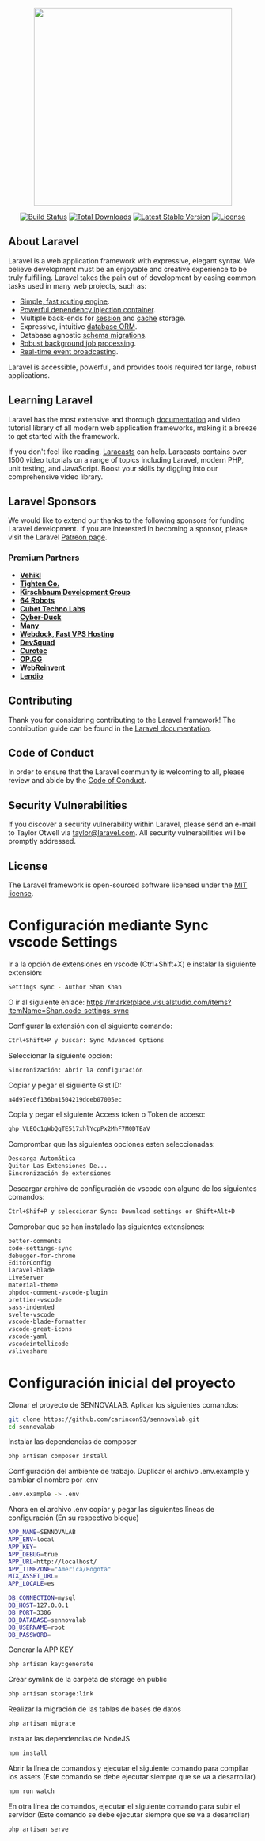 <p align="center"><a href="https://laravel.com" target="_blank"><img src="https://raw.githubusercontent.com/laravel/art/master/logo-lockup/5%20SVG/2%20CMYK/1%20Full%20Color/laravel-logolockup-cmyk-red.svg" width="400"></a></p>

<p align="center">
<a href="https://travis-ci.org/laravel/framework"><img src="https://travis-ci.org/laravel/framework.svg" alt="Build Status"></a>
<a href="https://packagist.org/packages/laravel/framework"><img src="https://img.shields.io/packagist/dt/laravel/framework" alt="Total Downloads"></a>
<a href="https://packagist.org/packages/laravel/framework"><img src="https://img.shields.io/packagist/v/laravel/framework" alt="Latest Stable Version"></a>
<a href="https://packagist.org/packages/laravel/framework"><img src="https://img.shields.io/packagist/l/laravel/framework" alt="License"></a>
</p>

## About Laravel

Laravel is a web application framework with expressive, elegant syntax. We believe development must be an enjoyable and creative experience to be truly fulfilling. Laravel takes the pain out of development by easing common tasks used in many web projects, such as:

-   [Simple, fast routing engine](https://laravel.com/docs/routing).
-   [Powerful dependency injection container](https://laravel.com/docs/container).
-   Multiple back-ends for [session](https://laravel.com/docs/session) and [cache](https://laravel.com/docs/cache) storage.
-   Expressive, intuitive [database ORM](https://laravel.com/docs/eloquent).
-   Database agnostic [schema migrations](https://laravel.com/docs/migrations).
-   [Robust background job processing](https://laravel.com/docs/queues).
-   [Real-time event broadcasting](https://laravel.com/docs/broadcasting).

Laravel is accessible, powerful, and provides tools required for large, robust applications.

## Learning Laravel

Laravel has the most extensive and thorough [documentation](https://laravel.com/docs) and video tutorial library of all modern web application frameworks, making it a breeze to get started with the framework.

If you don't feel like reading, [Laracasts](https://laracasts.com) can help. Laracasts contains over 1500 video tutorials on a range of topics including Laravel, modern PHP, unit testing, and JavaScript. Boost your skills by digging into our comprehensive video library.

## Laravel Sponsors

We would like to extend our thanks to the following sponsors for funding Laravel development. If you are interested in becoming a sponsor, please visit the Laravel [Patreon page](https://patreon.com/taylorotwell).

### Premium Partners

-   **[Vehikl](https://vehikl.com/)**
-   **[Tighten Co.](https://tighten.co)**
-   **[Kirschbaum Development Group](https://kirschbaumdevelopment.com)**
-   **[64 Robots](https://64robots.com)**
-   **[Cubet Techno Labs](https://cubettech.com)**
-   **[Cyber-Duck](https://cyber-duck.co.uk)**
-   **[Many](https://www.many.co.uk)**
-   **[Webdock, Fast VPS Hosting](https://www.webdock.io/en)**
-   **[DevSquad](https://devsquad.com)**
-   **[Curotec](https://www.curotec.com/services/technologies/laravel/)**
-   **[OP.GG](https://op.gg)**
-   **[WebReinvent](https://webreinvent.com/?utm_source=laravel&utm_medium=github&utm_campaign=patreon-sponsors)**
-   **[Lendio](https://lendio.com)**

## Contributing

Thank you for considering contributing to the Laravel framework! The contribution guide can be found in the [Laravel documentation](https://laravel.com/docs/contributions).

## Code of Conduct

In order to ensure that the Laravel community is welcoming to all, please review and abide by the [Code of Conduct](https://laravel.com/docs/contributions#code-of-conduct).

## Security Vulnerabilities

If you discover a security vulnerability within Laravel, please send an e-mail to Taylor Otwell via [taylor@laravel.com](mailto:taylor@laravel.com). All security vulnerabilities will be promptly addressed.

## License

The Laravel framework is open-sourced software licensed under the [MIT license](https://opensource.org/licenses/MIT).

# Configuración mediante Sync vscode Settings

Ir a la opción de extensiones en vscode (Ctrl+Shift+X) e instalar la siguiente extensión:

```sh
Settings sync - Author Shan Khan
```

O ir al siguiente enlace: https://marketplace.visualstudio.com/items?itemName=Shan.code-settings-sync

Configurar la extensión con el siguiente comando:

```sh
Ctrl+Shift+P y buscar: Sync Advanced Options
```

Seleccionar la siguiente opción:

```sh
Sincronización: Abrir la configuración
```

Copiar y pegar el siguiente Gist ID:

```sh
a4d97ec6f136ba1504219dceb07005ec
```

Copia y pegar el siguiente Access token o Token de acceso:

```sh
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
```

Comprombar que las siguientes opciones esten seleccionadas:

```sh
Descarga Automática
Quitar Las Extensiones De...
Sincronización de extensiones
```

Descargar archivo de configuración de vscode con alguno de los siguientes comandos:

```sh
Ctrl+Shif+P y seleccionar Sync: Download settings or Shift+Alt+D
```

Comprobar que se han instalado las siguientes extensiones:

```sh
better-comments
code-settings-sync
debugger-for-chrome
EditorConfig
laravel-blade
LiveServer
material-theme
phpdoc-comment-vscode-plugin
prettier-vscode
sass-indented
svelte-vscode
vscode-blade-formatter
vscode-great-icons
vscode-yaml
vscodeintellicode
vsliveshare
```

# Configuración inicial del proyecto

Clonar el proyecto de SENNOVALAB. Aplicar los siguientes comandos:

```sh
git clone https://github.com/carincon93/sennovalab.git
cd sennovalab
```

Instalar las dependencias de composer

```sh
php artisan composer install
```

Configuración del ambiente de trabajo. Duplicar el archivo .env.example y cambiar el nombre por .env

```sh
.env.example -> .env
```

Ahora en el archivo .env copiar y pegar las siguientes líneas de configuración (En su respectivo bloque)

```sh
APP_NAME=SENNOVALAB
APP_ENV=local
APP_KEY=
APP_DEBUG=true
APP_URL=http://localhost/
APP_TIMEZONE="America/Bogota"
MIX_ASSET_URL=
APP_LOCALE=es

DB_CONNECTION=mysql
DB_HOST=127.0.0.1
DB_PORT=3306
DB_DATABASE=sennovalab
DB_USERNAME=root
DB_PASSWORD=
```

Generar la APP KEY

```sh
php artisan key:generate
```

Crear symlink de la carpeta de storage en public

```sh
php artisan storage:link
```

Realizar la migración de las tablas de bases de datos

```sh
php artisan migrate
```

Instalar las dependencias de NodeJS

```sh
npm install
```

Abrir la línea de comandos y ejecutar el siguiente comando para compilar los assets (Este comando se debe ejecutar siempre que se va a desarrollar)

```sh
npm run watch
```

En otra línea de comandos, ejecutar el siguiente comando para subir el servidor (Este comando se debe ejecutar siempre que se va a desarrollar)

```sh
php artisan serve
```
